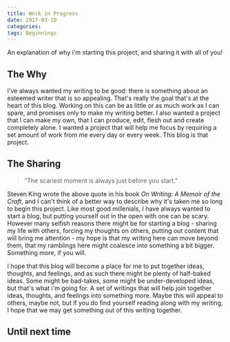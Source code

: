 ```yaml
---
title: Work in Progress
date: 2017-03-10
categories:
tags: Beginnings
---
```


An explanation of why i'm starting this project, and sharing it with all of you!

## The Why

I've always wanted my writing to be good: there is something about an esteemed writer that is so appealing. That's really the goal that's at the heart of this blog. Working on this can be as little or as much work as I can spare, and promises only to make my writing better. I also wanted a project that I can make my own, that I can produce, edit, flesh out and create completely alone. I wanted a project that will help me focus by requiring a set amount of work from me every day or every week. This blog is that project.

## The Sharing

> “The scariest moment is always just before you start.” 

Steven King wrote the above quote in his book <i>On Writing: A Memoir of the Craft</i>, and I can't think of a better way to describe why it's taken me so long to begin this project. Like most good millenials, I have always wanted to start a blog, but putting yourself out in the open with one can be scary. However many selfish reasons there might be for starting a blog - sharing my life with others, forcing my thoughts on others, putting out content that will bring me attention - my hope is that my writing here can move beyond them, that my ramblings here might coalesce into something a bit bigger. Something more, if you will.

I hope that this blog will become a place for me to put together ideas, thoughts, and feelings, and as such there might be plenty of half-baked ideas. Some might be bad-takes, some might be under-developed ideas, but that's what i'm going for. A set of writings that will help join together ideas, thoughts, and feelings into something more. Maybe this will appeal to others, maybe not, but if you do find yourself reading along with my writing, I hope that we may get something out of this writing together.

## Until next time